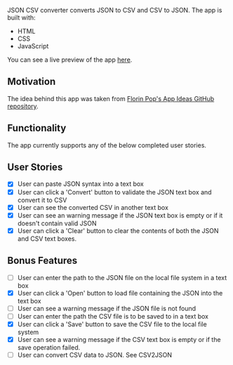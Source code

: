JSON CSV converter converts JSON to CSV and CSV to JSON.
The app is built with:
- HTML
- CSS
- JavaScript

You can see a live preview of the app [here][live-preview].

## Motivation
The idea behind this app was taken from [Florin Pop's App Ideas GitHub repository][app-ideas-repo].

## Functionality
The app currently supports any of the below completed user stories.

## User Stories
- [x] User can paste JSON syntax into a text box
- [x] User can click a 'Convert' button to validate the JSON text box and convert it to CSV
- [x] User can see the converted CSV in another text box
- [x] User can see an warning message if the JSON text box is empty or if it doesn't contain valid JSON
- [x] User can click a 'Clear' button to clear the contents of both the JSON and CSV text boxes.

## Bonus Features
- [ ] User can enter the path to the JSON file on the local file system in a text box
- [x] User can click a 'Open' button to load file containing the JSON into the text box
- [ ] User can see a warning message if the JSON file is not found
- [ ] User can enter the path the CSV file is to be saved to in a text box
- [x] User can click a 'Save' button to save the CSV file to the local file system
- [x] User can see a warning message if the CSV text box is empty or if the save operation failed.
- [ ] User can convert CSV data to JSON. See CSV2JSON

[app-ideas-repo]: https://github.com/florinpop17/app-ideas/tree/master
[live-preview]: https://alexmitchelldev.github.io/json_to_csv/